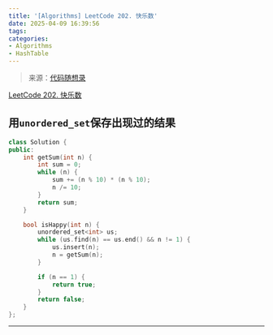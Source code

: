 ```yaml
---
title: '[Algorithms] LeetCode 202. 快乐数'
date: 2025-04-09 16:39:56
tags:
categories: 
- Algorithms
- HashTable
---
```


> 来源：[代码随想录](https://programmercarl.com/)

[LeetCode 202. 快乐数](https://leetcode.cn/problems/happy-number/)

## 用`unordered_set`保存出现过的结果

```cpp
class Solution {
public:
    int getSum(int n) {
        int sum = 0;
        while (n) {
            sum += (n % 10) * (n % 10);
            n /= 10;
        }
        return sum;
    }

    bool isHappy(int n) {
        unordered_set<int> us;
        while (us.find(n) == us.end() && n != 1) {
            us.insert(n);
            n = getSum(n);
        }

        if (n == 1) {
            return true;
        }
        return false;
    }
};
```

---
